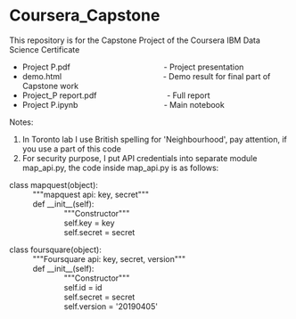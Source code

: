 # Coursera_Capstone
This repository is for the Capstone Project of the Coursera IBM Data Science Certificate

- Project P.pdf            - Project presentation
- demo.html             - Demo result for final part of Capstone work
- Project_P report.pdf         - Full report
- Project P.ipynb           -  Main notebook

Notes:
1. In Toronto lab I use British spelling for 'Neighbourhood', pay attention, if you use a part of this code
2. For security purpose, I put API credentials into separate module map_api.py,
the code inside map_api.py is as follows:

class mapquest(object):  
   """mapquest api: key, secret"""  
   def \_\_init\_\_(self):  
       """Constructor"""  
       self.key = key  
       self.secret = secret  
          
class foursquare(object):  
   """Foursquare api: key, secret, version"""  
   def \_\_init\_\_(self):  
       """Constructor"""  
       self.id = id   
       self.secret = secret  
       self.version = '20190405'  
        
